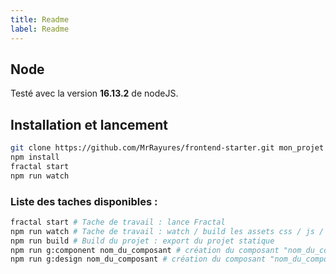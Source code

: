 ```yaml
---
title: Readme
label: Readme
---
```


## Node
Testé avec la version **16.13.2** de nodeJS.

## Installation et lancement

```bash
git clone https://github.com/MrRayures/frontend-starter.git mon_projet
npm install
fractal start
npm run watch
```

### Liste des taches disponibles :

```bash
fractal start # Tache de travail : lance Fractal
npm run watch # Tache de travail : watch / build les assets css / js / sprite svg
npm run build # Build du projet : export du projet statique
npm run g:component nom_du_composant # création du composant "nom_du_composant" dans la partie "Composants"
npm run g:design nom_du_composant # création du composant "nom_du_composant" dans la partie "Fondamentaux"
```

